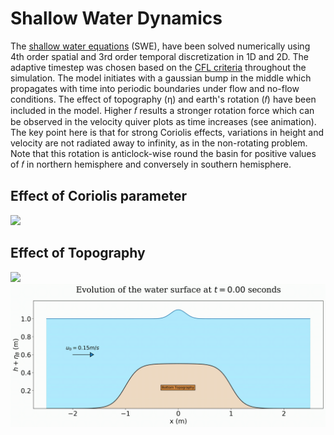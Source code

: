 # Shallow Water Dynamics
The [shallow water equations](https://en.wikipedia.org/wiki/Shallow_water_equations) (SWE), have been solved numerically using 4th order spatial and 3rd order temporal discretization in 1D and 2D. The adaptive timestep was chosen based on the [CFL criteria](https://en.wikipedia.org/wiki/Courant%E2%80%93Friedrichs%E2%80%93Lewy_condition) throughout the simulation. The model initiates with a gaussian bump in the middle which propagates with time into periodic boundaries under flow and no-flow conditions. The effect of topography (η) and earth's rotation (𝑓) have been included in the model. Higher 𝑓 results a stronger rotation force which can be observed in the velocity quiver plots as time increases (see animation). The key point here is that for strong Coriolis effects, variations in height and velocity are not radiated away to infinity, as in the non-rotating problem. Note that this rotation is anticlock-wise round the basin for positive values of 𝑓 in northern hemisphere and conversely in southern hemisphere.  
  ## Effect of Coriolis parameter
![](/Corriolis_effect.gif)
## Effect of Topography
![](/topography_effect_2.gif)
![](/topography_effect.gif)

